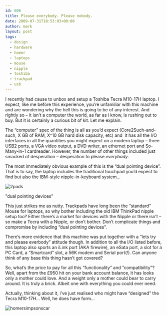 ```yaml
---
id: 606
title: Please everybody. Please nobody.
date: 2009-07-31T10:53:03+00:00
author: mark
layout: post
tags:
  - design
  - hardware
  - homer
  - laptops
  - mouse
  - nipple
  - toshiba
  - trackpad
  - usb
---
```

I recently had cause to unbox and setup a Toshiba Tecra M10-17H laptop. I expect, like me before this experience, you&#8217;re unfamiliar with this machine and are wondering why the hell this is going to be of any interest. And rightly so &#8211; it isn&#8217;t a computer the world, as far as i know, is rushing out to buy. But it is certainly a curious bit of kit. Let me explain.

The &#8220;computer&#8221; spec of the thing is all as you&#8217;d expect (Core2Such-and-such, X GB of RAM, X^10 GB hard disk capacity, etc) and  it has all the I/O interfaces in all the quantities you might expect on a modern laptop &#8211; three USB2 ports, a VGA video output, a DVD writer, an ethernet port and So-Many-in-1 cardreader. However, the number of other things included just smacked of desperation &#8211; desperation to please _everybody_.

The most immediately obvious example of this is the &#8220;dual pointing device&#8221;. That is to say, the laptop includes the traditional touchpad you&#8217;d expect to find but also the IBM-style nipple-in-keyboard system&#8230;

<div id="attachment_608" style="width: 370px" class="wp-caption aligncenter">
  <img class="size-full wp-image-608" title="2pads" src="/images/fromwp/2009/07/2pads.jpg" alt="2pads" width="360" height="480" srcset="/images/fromwp/2009/07/2pads.jpg 600w, /images/fromwp/2009/07/2pads-225x300.jpg 225w" sizes="(max-width: 360px) 100vw, 360px" />
  
  <p class="wp-caption-text">
    "dual pointing devices"
  </p>
</div>

This just strikes me as nutty. Trackpads have long been the &#8220;standard&#8221; Mouse for laptops, so why bother including the old IBM ThinkPad nipple setup too? Either there&#8217;s a market for devices with the Nipple or there isn&#8217;t &#8211; so make a Tecra with a Nipple, or don&#8217;t bother. Don&#8217;t complicate things and compromise by including &#8220;dual pointing devices&#8221;.

There&#8217;s more evidence that this machine was put together with a &#8220;lets try and please everbody&#8221; attitude though. In addition to all the I/O listed before, this laptop also sports an iLink port (AKA firewire), an eSata port, a slot for a PC Card, a &#8220;Smartcard&#8221; slot, a 56K modem and Serial port(!). Can anyone think of any base this thing hasn&#8217;t got covered?

So, what&#8217;s the price to pay for all this &#8220;functionality&#8221; and &#8220;compatibility&#8221;? Well, apart from the £950 hit on your bank account balance, it has looks only a mother could love. And a weight only a mother could bear to carry around. It is truly a brick. Albeit one with everything you could ever need.

Actually, thinking about it, i&#8217;ve just realised who might have &#8220;designed&#8221; the Tecra M10-17H&#8230; Well, he does have form&#8230;

<img class="aligncenter size-full wp-image-610" title="homersimpsonscar" src="/images/fromwp/2009/07/homersimpsonscar.gif" alt="homersimpsonscar" width="315" height="180" srcset="/images/fromwp/2009/07/homersimpsonscar.gif 315w, /images/fromwp/2009/07/homersimpsonscar-300x171.gif 300w" sizes="(max-width: 315px) 100vw, 315px" />